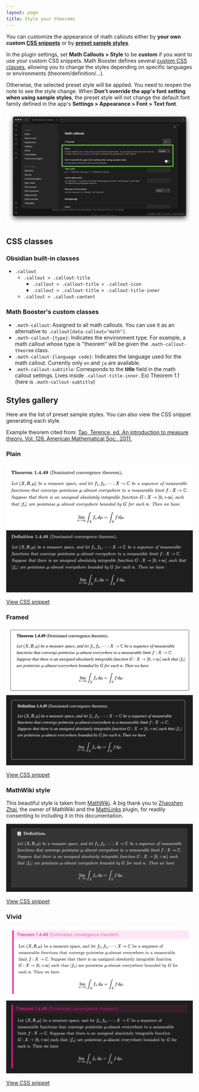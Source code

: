 ```yaml
---
layout: page
title: Style your theorems
---
```


You can customize the appearance of math callouts either by **your own custom [CSS snippets](https://help.obsidian.md/Extending+Obsidian/CSS+snippets)** or by **[preset sample styles](#styles-gallery)**.

In the plugin settings, set **Math Callouts > Style** to be **custom** if you want to use your custom CSS snippets. 
Math Booster defines several [custom CSS classes](#math-boosters-custom-classes), allowing you to change the styles depending on specific languages or environments (theorem/definition/...).

Otherwise, the selected preset style will be applied. You need to reopen the note to see the style change.
When **Don't override the app's font setting when using sample styles**, the preset style will not change the default font family defined in the app's **Settings > Appearance > Font > Text font**.

![Style setting](fig/style_setting.png)


## CSS classes

### Obsidian built-in classes

- `.callout`
  - `.callout > .callout-title`
    - `.callout > .callout-title > .callout-icon`
    - `.callout > .callout-title > .callout-title-inner`
  - `.callout > .callout-content`

### Math Booster's custom classes

- `.math-callout`: Assigned to all math callouts. You can use it as an alternative to `.callout[data-callout="math"]`.
- `.math-callout-{type}`: Indicates the environment type. For example, a math callout whose type is "theorem" will be given the `.math-callout-theorem` class.
- `.math-callout-{language code}`: Indicates the language used for the math callout. Currently only `en` and `ja` are available.
- `.math-callout-subtitle`: Corresponds to the **title** field in the math callout settings. Lives inside `.callout-title-inner`. Ex) Theorem 1.1 (here is `.math-callout-subtitle`)

## Styles gallery

Here are the list of preset sample styles. You can also view the CSS snippet generating each style.

Example theorem cited from: [Tao, Terence, ed. An introduction to measure theory. Vol. 126. American Mathematical Soc., 2011.](https://terrytao.files.wordpress.com/2012/12/gsm-126-tao5-measure-book.pdf)

### Plain

![Plain light](fig/plain.png)
![Plain dark](fig/plain-dark.png)

[View CSS snippet](https://github.com/RyotaUshio/obsidian-math-booster/blob/master/styles/plain.css)

### Framed

![Framed](fig/framed.png)
![Framed dark](fig/framed-dark.png)

[View CSS snippet](https://github.com/RyotaUshio/obsidian-math-booster/blob/master/styles/framed.css)

### MathWiki style

This beautiful style is taken from [MathWiki](https://github.com/zhaoshenzhai/MathWiki). A big thank you to [Zhaoshen Zhai](https://github.com/zhaoshenzhai), the owner of MathWiki and the [MathLinks](obsidian://show-plugin?id=mathlinks) plugin, for readily consenting to including it in this documentation.


![MathWiki style](fig/mathwiki.png)

[View CSS snippet](https://github.com/RyotaUshio/obsidian-math-booster/blob/master/styles/mathwiki.css)

### Vivid

![Vivid light](fig/vivid-light.png)
![Vivid dark](fig/vivid-dark.png)

[View CSS snippet](https://github.com/RyotaUshio/obsidian-math-booster/blob/master/styles/vivid.css)
